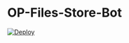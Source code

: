 # OP-Files-Store-Bot


[![Deploy](https://www.herokucdn.com/deploy/button.svg)](https://heroku.com/deploy?template=https://github.com/pheonixion/X-Files-Store-Bot)
